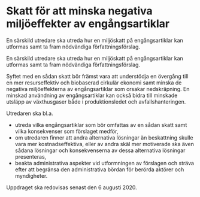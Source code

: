# Skatt för att minska negativa miljöeffekter av engångsartiklar

En särskild utredare ska utreda hur en miljöskatt på engångsartiklar kan utformas samt ta fram nödvändiga författningsförslag.

En särskild utredare ska utreda hur en miljöskatt på engångsartiklar kan utformas samt ta fram nödvändiga författningsförslag.

Syftet med en sådan skatt bör främst vara att understödja en övergång till en mer resurseffektiv och biobaserad cirkulär ekonomi samt minska de negativa miljöeffekterna av engångsartiklar som orsakar nedskräpning. En minskad användning av engångsartiklar kan också bidra till minskade utsläpp av växthusgaser både i produktionsledet och avfallshanteringen.

Utredaren ska bl.a.

* utreda vilka engångsartiklar som bör omfattas av en sådan skatt samt vilka konsekvenser som förslaget medför,
* om utredaren finner att andra alternativa lösningar än beskattning skulle vara mer kostnadseffektiva, eller av andra skäl mer motiverade ska även sådana lösningar och konsekvenserna av dessa alternativa lösningar presenteras,
* beakta administrativa aspekter vid utformningen av förslagen och sträva efter att begränsa den administrativa bördan för berörda aktörer och myndigheter.

Uppdraget ska redovisas senast den 6 augusti 2020.
